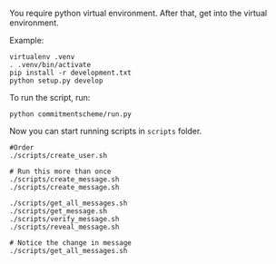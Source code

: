 You require python virtual environment. After that, get into the virtual environment.

Example:
```
virtualenv .venv
. .venv/bin/activate
pip install -r development.txt
python setup.py develop
```

To run the script, run:
```
python commitmentscheme/run.py
```

Now you can start running scripts in ```scripts``` folder.
```
#Order
./scripts/create_user.sh

# Run this more than once
./scripts/create_message.sh
./scripts/create_message.sh

./scripts/get_all_messages.sh
./scripts/get_message.sh
./scripts/verify_message.sh
./scripts/reveal_message.sh

# Notice the change in message
./scripts/get_all_messages.sh
